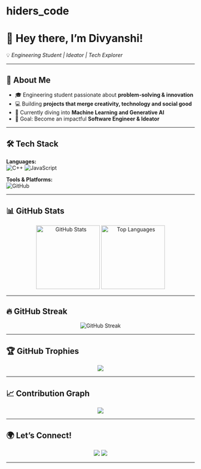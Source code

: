 # hiders_code
# 🌟 Hey there, I’m Divyanshi!  

💡 *Engineering Student | Ideator | Tech Explorer*  

---

## 🚀 About Me  
- 🎓 Engineering student passionate about **problem-solving & innovation**  
- 💻 Building **projects that merge creativity, technology and social good**  
- 🌱 Currently diving into **Machine Learning and Generative AI**  
- 🎯 Goal: Become an impactful **Software Engineer & Ideator**  

---

## 🛠️ Tech Stack  

**Languages:**  
![C++](https://img.shields.io/badge/C++-00599C?style=flat&logo=c%2b%2b&logoColor=white) 
![JavaScript](https://img.shields.io/badge/JavaScript-F7DF1E?style=flat&logo=javascript&logoColor=black) 


 **Tools & Platforms:**  
![GitHub](https://img.shields.io/badge/GitHub-100000?style=flat&logo=github&logoColor=white) 

 

---

## 📊 GitHub Stats  

<p align="center">
  <img src="https://github-readme-stats.vercel.app/api?username=hiders_code&show_icons=true&theme=tokyonight" alt="GitHub Stats" height="170" />
  <img src="https://github-readme-stats.vercel.app/api/top-langs/?username=hiders_code&layout=compact&theme=tokyonight" alt="Top Languages" height="170" />
</p>

---

## 🔥 GitHub Streak  

<p align="center">
  <img src="https://github-readme-streak-stats.herokuapp.com/?user=hiders_code&theme=tokyonight" alt="GitHub Streak" />
</p>

---

## 🏆 GitHub Trophies  

<p align="center">
  <img src="https://github-profile-trophy.vercel.app/?username=hiders_code&theme=onedark&no-frame=true&no-bg=true&margin-w=15" />
</p>

---

## 📈 Contribution Graph  

<p align="center">
  <img src="https://github-readme-activity-graph.vercel.app/graph?username=hiders_code&theme=tokyo-night" />
</p>

---

## 🌍 Let’s Connect!  

<p align="center">
  <a href="https://www.linkedin.com/in/paldivyanshi/"><img src="https://img.shields.io/badge/-LinkedIn-%230077B5?style=for-the-badge&logo=linkedin&logoColor=white"/></a>
  <a href="kratidivya2004@gmail.com"><img src="https://img.shields.io/badge/-Gmail-D14836?style=for-the-badge&logo=gmail&logoColor=white"/></a>
  
</p>  

---

 
